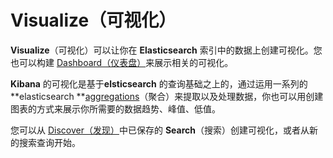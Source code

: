 # Visualize（可视化）

**Visualize**（可视化）可以让你在 **Elasticsearch** 索引中的数据上创建可视化。您也可以构建 [Dashboard（仪表盘）](/pages/viewpage.action?pageId=8159517)来展示相关的可视化。

**Kibana** 的可视化是基于**elsticsearch** 的查询基础之上的，通过运用一系列的 **elasticsearch **[aggregations](https://www.elastic.co/guide/en/elasticsearch/reference/5.2/search-aggregations.html)（聚合）来提取以及处理数据，你也可以用创建图表的方式来展示你所需要的数据趋势、峰值、低值。

您可以从 [Discover（发现）](/pages/viewpage.action?pageId=8159586)中已保存的 **Search**（搜索）创建可视化，或者从新的搜索查询开始。